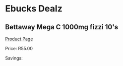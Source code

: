 
# Ebucks Dealz
## Bettaway Mega C 1000mg fizzi 10's
[Product Page](https://www.ebucks.com/web/shop/productSelected.do?prodId=1133310829&catId=1133291653)

Price: R55.00

Savings: 


	
